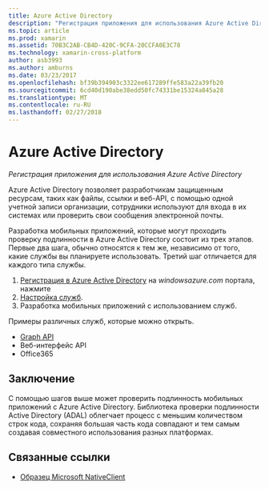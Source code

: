 ```yaml
---
title: Azure Active Directory
description: "Регистрация приложения для использования Azure Active Directory"
ms.topic: article
ms.prod: xamarin
ms.assetid: 70B3C2AB-CB4D-420C-9CFA-20CCFA0E3C78
ms.technology: xamarin-cross-platform
author: asb3993
ms.author: amburns
ms.date: 03/23/2017
ms.openlocfilehash: bf39b394903c3322ee617289ffe583a22a39fb20
ms.sourcegitcommit: 6cd40d190abe38edd50fc74331be15324a845a28
ms.translationtype: MT
ms.contentlocale: ru-RU
ms.lasthandoff: 02/27/2018
---
```

# <a name="azure-active-directory"></a>Azure Active Directory

_Регистрация приложения для использования Azure Active Directory_

Azure Active Directory позволяет разработчикам защищенным ресурсам, таких как файлы, ссылки и веб-API, с помощью одной учетной записи организации, сотрудники используют для входа в их системах или проверить свои сообщения электронной почты.

Разработка мобильных приложений, которые могут проходить проверку подлинности в Azure Active Directory состоит из трех этапов.
Первые два шага, обычно относятся к тем же, независимо от того, какие службы вы планируете использовать. Третий шаг отличается для каждого типа службы.

  1. [Регистрация в Azure Active Directory](~/cross-platform/data-cloud/active-directory/get-started/register.md) на *windowsazure.com* портала, нажмите
  2. [Настройка служб](~/cross-platform/data-cloud/active-directory/get-started/configure.md).
  3. Разработка мобильных приложений с использованием служб.

Примеры различных служб, которые можно открыть.

- [Graph API](~/cross-platform/data-cloud/active-directory/graph.md)
- Веб-интерфейс API
- Office365


## <a name="conclusion"></a>Заключение

С помощью шагов выше может проверить подлинность мобильных приложений с Azure Active Directory. Библиотека проверки подлинности Active Directory (ADAL) облегчает процесс с меньшим количеством строк кода, сохраняя большая часть кода совпадают и тем самым создавая совместного использования разных платформах.



## <a name="related-links"></a>Связанные ссылки

- [Образец Microsoft NativeClient](https://github.com/AzureADSamples/NativeClient-MultiTarget-DotNet)
